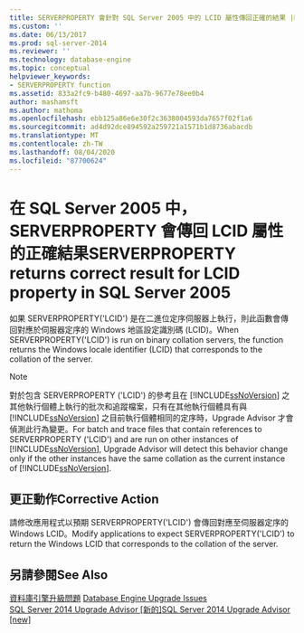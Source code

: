 ```yaml
---
title: SERVERPROPERTY 會針對 SQL Server 2005 中的 LCID 屬性傳回正確的結果 |Microsoft Docs
ms.custom: ''
ms.date: 06/13/2017
ms.prod: sql-server-2014
ms.reviewer: ''
ms.technology: database-engine
ms.topic: conceptual
helpviewer_keywords:
- SERVERPROPERTY function
ms.assetid: 833a2fc9-b480-4697-aa7b-9677e78ee0b4
author: mashamsft
ms.author: mathoma
ms.openlocfilehash: ebb125a86e6e30f2c3638004593da7657f02f1a6
ms.sourcegitcommit: ad4d92dce894592a259721a1571b1d8736abacdb
ms.translationtype: MT
ms.contentlocale: zh-TW
ms.lasthandoff: 08/04/2020
ms.locfileid: "87700624"
---
```

# <a name="serverproperty-returns-correct-result-for-lcid-property-in-sql-server-2005"></a><span data-ttu-id="d82d2-102">在 SQL Server 2005 中，SERVERPROPERTY 會傳回 LCID 屬性的正確結果</span><span class="sxs-lookup"><span data-stu-id="d82d2-102">SERVERPROPERTY returns correct result for LCID property in SQL Server 2005</span></span>
  <span data-ttu-id="d82d2-103">如果 SERVERPROPERTY('LCID') 是在二進位定序伺服器上執行，則此函數會傳回對應於伺服器定序的 Windows 地區設定識別碼 (LCID)。</span><span class="sxs-lookup"><span data-stu-id="d82d2-103">When SERVERPROPERTY('LCID') is run on binary collation servers, the function returns the Windows locale identifier (LCID) that corresponds to the collation of the server.</span></span>  
  
> [!NOTE]  
>  <span data-ttu-id="d82d2-104">對於包含 SERVERPROPERTY ('LCID') 的參考且在 [!INCLUDE[ssNoVersion](../../includes/ssnoversion-md.md)] 之其他執行個體上執行的批次和追蹤檔案，只有在其他執行個體具有與 [!INCLUDE[ssNoVersion](../../includes/ssnoversion-md.md)] 之目前執行個體相同的定序時，Upgrade Advisor 才會偵測此行為變更。</span><span class="sxs-lookup"><span data-stu-id="d82d2-104">For batch and trace files that contain references to SERVERPROPERTY ('LCID') and are run on other instances of [!INCLUDE[ssNoVersion](../../includes/ssnoversion-md.md)], Upgrade Advisor will detect this behavior change only if the other instances have the same collation as the current instance of [!INCLUDE[ssNoVersion](../../includes/ssnoversion-md.md)].</span></span>  
  
## <a name="corrective-action"></a><span data-ttu-id="d82d2-105">更正動作</span><span class="sxs-lookup"><span data-stu-id="d82d2-105">Corrective Action</span></span>  
 <span data-ttu-id="d82d2-106">請修改應用程式以預期 SERVERPROPERTY('LCID') 會傳回對應至伺服器定序的 Windows LCID。</span><span class="sxs-lookup"><span data-stu-id="d82d2-106">Modify applications to expect SERVERPROPERTY('LCID') to return the Windows LCID that corresponds to the collation of the server.</span></span>  
  
## <a name="see-also"></a><span data-ttu-id="d82d2-107">另請參閱</span><span class="sxs-lookup"><span data-stu-id="d82d2-107">See Also</span></span>  
 <span data-ttu-id="d82d2-108">[資料庫引擎升級問題](../../../2014/sql-server/install/database-engine-upgrade-issues.md) </span><span class="sxs-lookup"><span data-stu-id="d82d2-108">[Database Engine Upgrade Issues](../../../2014/sql-server/install/database-engine-upgrade-issues.md) </span></span>  
 [<span data-ttu-id="d82d2-109">SQL Server 2014 Upgrade Advisor &#91;新的&#93;</span><span class="sxs-lookup"><span data-stu-id="d82d2-109">SQL Server 2014 Upgrade Advisor &#91;new&#93;</span></span>](sql-server-2014-upgrade-advisor.md)  
  
  
